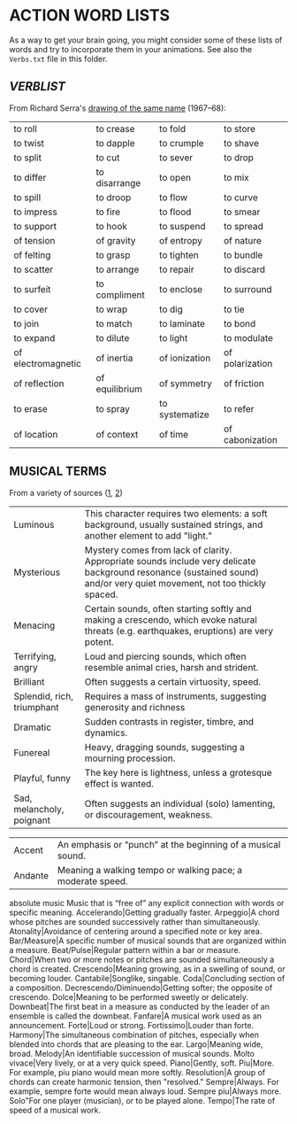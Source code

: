 
# ACTION WORD LISTS

As a way to get your brain going, you might consider some of these lists of words and try to incorporate them in your animations. See also the `Verbs.txt` file in this folder.

## *VERBLIST*  
From Richard Serra's [drawing of the same name](https://www.moma.org/collection/works/152793) (1967–68):  

|   |   |   |   |
|---|---|---|---|
to roll|to crease|to fold|to store|to bend|to shorten
to twist|to dapple|to crumple|to shave|to tear|to chip
to split|to cut|to sever|to drop|to remove|to simplify
to differ|to disarrange|to open|to mix|to splash|to knot
to spill|to droop|to flow|to curve|to lift|to inlay
to impress|to fire|to flood|to smear|to rotate|to swirl
to support|to hook|to suspend|to spread|to hang|to collect
of tension|of gravity|of entropy|of nature|of grouping|of layering
of felting|to grasp|to tighten|to bundle|to heap|to gather
to scatter|to arrange|to repair|to discard|to pair|to distribute
to surfeit|to compliment|to enclose|to surround|to encircle|to hole
to cover|to wrap|to dig|to tie|to bind|to weave
to join|to match|to laminate|to bond|to hinge|to mark
to expand|to dilute|to light|to modulate|to distill|of waves
of electromagnetic|of inertia|of ionization|of polarization|of refraction|of tides
of reflection|of equilibrium|of symmetry|of friction|to stretch|to bounce
to erase|to spray|to systematize|to refer|to force|of mapping
of location|of context|of time|of cabonization|to continue|

## MUSICAL TERMS  
From a variety of sources ([1](https://www.khanacademy.org/humanities/music/music-basics2/notes-rhythm/a/glossary-of-musical-terms), [2](https://www.laco.org/visit/glossary/))

|   |   |
|---|---|
Luminous|This character requires two elements: a soft background, usually sustained strings, and another element to add "light."
Mysterious|Mystery comes from lack of clarity. Appropriate sounds include very delicate background resonance (sustained sound) and/or very quiet movement, not too thickly spaced.
Menacing|Certain sounds, often starting softly and making a crescendo, which evoke natural threats (e.g. earthquakes, eruptions) are very potent.
Terrifying, angry|Loud and piercing sounds, which often resemble animal cries, harsh and strident.
Brilliant|Often suggests a certain virtuosity, speed.
Splendid, rich, triumphant|Requires a mass of instruments, suggesting generosity and richness
Dramatic|Sudden contrasts in register, timbre, and dynamics.
Funereal|Heavy, dragging sounds, suggesting a mourning procession.
Playful, funny|The key here is lightness, unless a grotesque effect is wanted.
Sad, melancholy, poignant|Often suggests an individual (solo) lamenting, or discouragement, weakness.

|   |   |
|---|---|
Accent|An emphasis or “punch” at the beginning of a musical sound.
Andante|Meaning a walking tempo or walking pace; a moderate speed.
absolute music Music that is “free of” any explicit connection with words or specific meaning.
Accelerando|Getting gradually faster.
Arpeggio|A chord whose pitches are sounded successively rather than simultaneously.
Atonality|Avoidance of centering around a specified note or key area.
Bar/Measure|A specific number of musical sounds that are organized within a measure.
Beat/Pulse|Regular pattern within a bar or measure.
Chord|When two or more notes or pitches are sounded simultaneously a chord is created.
Crescendo|Meaning growing, as in a swelling of sound, or becoming louder.
Cantabile|Songlike, singable.
Coda|Concluding section of a composition.
Decrescendo/Diminuendo|Getting softer; the opposite of crescendo.
Dolce|Meaning to be performed sweetly or delicately.
Downbeat|The first beat in a measure as conducted by the leader of an ensemble is called the downbeat.
Fanfare|A musical work used as an announcement.
Forte|Loud or strong.
Fortissimo|Louder than forte.
Harmony|The simultaneous combination of pitches, especially when blended into chords that are pleasing to the ear.
Largo|Meaning wide, broad.
Melody|An identifiable succession of musical sounds.
Molto vivace|Very lively, or at a very quick speed.
Piano|Gently, soft.
Piu|More. For example, piu piano would mean more softly.
Resolution|A group of chords can create harmonic tension, then "resolved."
Sempre|Always. For example, sempre forte would mean always loud.
Sempre piu|Always more.
Solo"For one player (musician), or to be played alone. 
Tempo|The rate of speed of a musical work.

